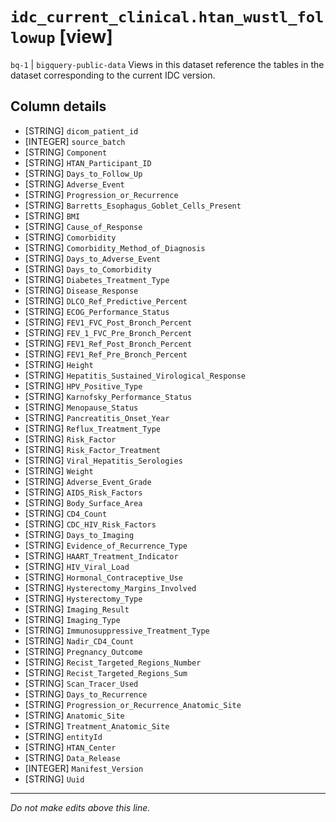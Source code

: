 # `idc_current_clinical.htan_wustl_followup` [view]
`bq-1` | `bigquery-public-data`
Views in this dataset reference the tables in the dataset corresponding to the current IDC version.

## Column details
* [STRING]    `dicom_patient_id`
* [INTEGER]   `source_batch`
* [STRING]    `Component`
* [STRING]    `HTAN_Participant_ID`
* [STRING]    `Days_to_Follow_Up`
* [STRING]    `Adverse_Event`
* [STRING]    `Progression_or_Recurrence`
* [STRING]    `Barretts_Esophagus_Goblet_Cells_Present`
* [STRING]    `BMI`
* [STRING]    `Cause_of_Response`
* [STRING]    `Comorbidity`
* [STRING]    `Comorbidity_Method_of_Diagnosis`
* [STRING]    `Days_to_Adverse_Event`
* [STRING]    `Days_to_Comorbidity`
* [STRING]    `Diabetes_Treatment_Type`
* [STRING]    `Disease_Response`
* [STRING]    `DLCO_Ref_Predictive_Percent`
* [STRING]    `ECOG_Performance_Status`
* [STRING]    `FEV1_FVC_Post_Bronch_Percent`
* [STRING]    `FEV_1_FVC_Pre_Bronch_Percent`
* [STRING]    `FEV1_Ref_Post_Bronch_Percent`
* [STRING]    `FEV1_Ref_Pre_Bronch_Percent`
* [STRING]    `Height`
* [STRING]    `Hepatitis_Sustained_Virological_Response`
* [STRING]    `HPV_Positive_Type`
* [STRING]    `Karnofsky_Performance_Status`
* [STRING]    `Menopause_Status`
* [STRING]    `Pancreatitis_Onset_Year`
* [STRING]    `Reflux_Treatment_Type`
* [STRING]    `Risk_Factor`
* [STRING]    `Risk_Factor_Treatment`
* [STRING]    `Viral_Hepatitis_Serologies`
* [STRING]    `Weight`
* [STRING]    `Adverse_Event_Grade`
* [STRING]    `AIDS_Risk_Factors`
* [STRING]    `Body_Surface_Area`
* [STRING]    `CD4_Count`
* [STRING]    `CDC_HIV_Risk_Factors`
* [STRING]    `Days_to_Imaging`
* [STRING]    `Evidence_of_Recurrence_Type`
* [STRING]    `HAART_Treatment_Indicator`
* [STRING]    `HIV_Viral_Load`
* [STRING]    `Hormonal_Contraceptive_Use`
* [STRING]    `Hysterectomy_Margins_Involved`
* [STRING]    `Hysterectomy_Type`
* [STRING]    `Imaging_Result`
* [STRING]    `Imaging_Type`
* [STRING]    `Immunosuppressive_Treatment_Type`
* [STRING]    `Nadir_CD4_Count`
* [STRING]    `Pregnancy_Outcome`
* [STRING]    `Recist_Targeted_Regions_Number`
* [STRING]    `Recist_Targeted_Regions_Sum`
* [STRING]    `Scan_Tracer_Used`
* [STRING]    `Days_to_Recurrence`
* [STRING]    `Progression_or_Recurrence_Anatomic_Site`
* [STRING]    `Anatomic_Site`
* [STRING]    `Treatment_Anatomic_Site`
* [STRING]    `entityId`
* [STRING]    `HTAN_Center`
* [STRING]    `Data_Release`
* [INTEGER]   `Manifest_Version`
* [STRING]    `Uuid`

-------------------------------------------------------------------------------
*Do not make edits above this line.*
